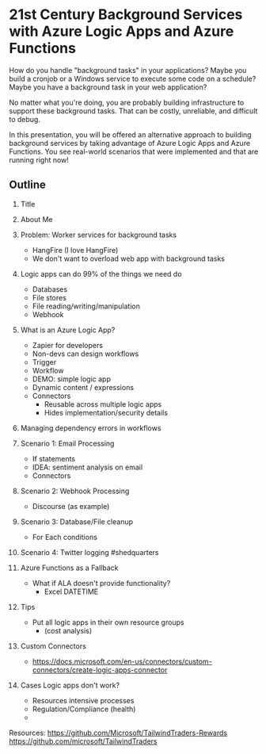# 21st Century Background Services with Azure Logic Apps and Azure Functions

How do you handle "background tasks" in your applications?  Maybe you build a cronjob or a Windows service to execute some code on a schedule?  Maybe you have a background task in your web application?  

No matter what you're doing, you are probably building infrastructure to support these background tasks.  That can be costly, unreliable, and difficult to debug.

In this presentation, you will be offered an alternative approach to building background services by taking advantage of Azure Logic Apps and Azure Functions.  You see real-world scenarios that were implemented and that are running right now!

## Outline

1. Title
2. About Me
3. Problem: Worker services for background tasks
    - HangFire (I love HangFire)
    - We don't want to overload web app with background tasks
4. Logic apps can do 99% of the things we need do
    - Databases
    - File stores
    - File reading/writing/manipulation
    - Webhook
5. What is an Azure Logic App?
    - Zapier for developers
    - Non-devs can design workflows
    - Trigger
    - Workflow
    - DEMO: simple logic app
    - Dynamic content / expressions
    - Connectors
        - Reusable across multiple logic apps
        - Hides implementation/security details
6. Managing dependency errors in workflows
7. Scenario 1: Email Processing
    - If statements
    - IDEA: sentiment analysis on email
    - Connectors
8. Scenario 2: Webhook Processing
    - Discourse (as example)
9. Scenario 3: Database/File cleanup
    - For Each conditions
10. Scenario 4: Twitter logging #shedquarters
11. Azure Functions as a Fallback
    - What if ALA doesn't provide functionality?
        - Excel DATETIME
12. Tips
    - Put all logic apps in their own resource groups
        - (cost analysis)
13. Custom Connectors
    - https://docs.microsoft.com/en-us/connectors/custom-connectors/create-logic-apps-connector

50. Cases Logic apps don't work?
    - Resources intensive processes
    - Regulation/Compliance (health)
    - 


Resources:
https://github.com/Microsoft/TailwindTraders-Rewards
https://github.com/microsoft/TailwindTraders